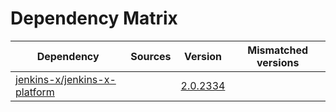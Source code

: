 # Dependency Matrix

Dependency | Sources | Version | Mismatched versions
---------- | ------- | ------- | -------------------
[jenkins-x/jenkins-x-platform](https://github.com/jenkins-x/jenkins-x-platform) |  | [2.0.2334](https://github.com/jenkins-x/jenkins-x-platform/releases/tag/v2.0.2334) | 
